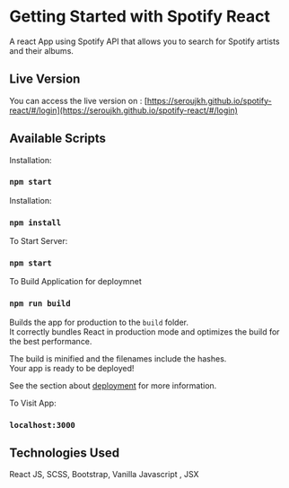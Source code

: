# Getting Started with Spotify React

A react App using Spotify API that allows you to search for Spotify artists and their albums.

## Live Version 

You can access the live version on :  [https://seroujkh.github.io/spotify-react/#/login](https://seroujkh.github.io/spotify-react/#/login)


## Available Scripts

Installation:

### `npm start`


Installation:

### `npm install`


To Start Server:

### `npm start`


To Build Application for deploymnet

### `npm run build`

Builds the app for production to the `build` folder.\
It correctly bundles React in production mode and optimizes the build for the best performance.

The build is minified and the filenames include the hashes.\
Your app is ready to be deployed!

See the section about [deployment](https://facebook.github.io/create-react-app/docs/deployment) for more information.



To Visit App:

### `localhost:3000`

## Technologies Used

React JS, SCSS, Bootstrap, Vanilla Javascript , JSX
